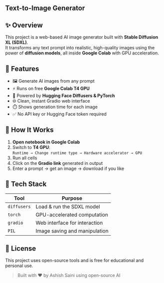 ## Text-to-Image Generator

## ✨ Overview

This project is a web-based AI image generator built with **Stable Diffusion XL (SDXL)**.  
It transforms any text prompt into realistic, high-quality images using the power of **diffusion models**, all inside **Google Colab** with GPU acceleration.

## 🚀 Features

- 🖼️ Generate AI images from any prompt
- ⚡ Runs on free **Google Colab T4 GPU**
- 🧠 Powered by **Hugging Face Diffusers & PyTorch**
- 🌐 Clean, instant Gradio web interface
- ⏱️ Shows generation time for each image
- ✅ No API key or Hugging Face token required


## 🧪 How It Works

1. **Open notebook in Google Colab**
2. Switch to **T4 GPU**:  
   `Runtime → Change runtime type → Hardware accelerator → GPU`
3. Run all cells  
4. Click on the **Gradio link** generated in output  
5. Enter a prompt → get an image → download if you like


## 🧠 Tech Stack

| Tool         | Purpose                          |
|--------------|----------------------------------|
| `diffusers`  | Load & run the SDXL model        |
| `torch`      | GPU-accelerated computation      |
| `gradio`     | Web interface for interaction    |
| `PIL`        | Image saving and manipulation    |


## 📝 License

This project uses open-source tools and is free for educational and personal use.


> Built with ❤️ by Ashish Saini using open-source AI
